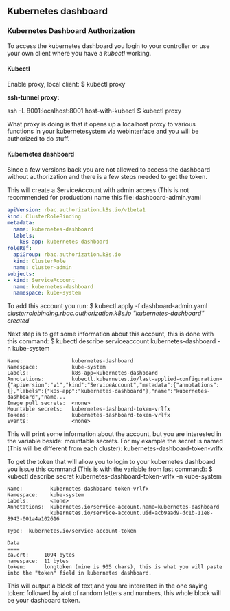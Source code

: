 ## Kubernetes dashboard 

### Kubernetes Dashboard Authorization 

To access the kubernetes dashboard you login to your controller or use your own client where you have a _kubectl_ working.

#### Kubectl 

Enable proxy, local client: 
$ kubectl proxy 

**ssh-tunnel proxy:**

ssh -L 8001:localhost:8001 host-with-kubectl
$ kubectl proxy 

What proxy is doing is that it opens up a localhost proxy to various functions in your kubernetesystem via webinterface and you will be authorized to do stuff. 


#### Kubernetes dashboard 

Since a few versions back you are not allowed to access the dashboard without authorization and there is a few steps needed to get the token. 

This will create a ServiceAccount with admin access (This is not recommended for production) name this file: dashboard-admin.yaml 

```yaml 
apiVersion: rbac.authorization.k8s.io/v1beta1
kind: ClusterRoleBinding
metadata:
  name: kubernetes-dashboard
  labels:
    k8s-app: kubernetes-dashboard
roleRef:
  apiGroup: rbac.authorization.k8s.io
  kind: ClusterRole
  name: cluster-admin
subjects:
- kind: ServiceAccount
  name: kubernetes-dashboard
  namespace: kube-system
```

To add this account you run: 
$ kubectl apply -f dashboard-admin.yaml 
_clusterrolebinding.rbac.authorization.k8s.io "kubernetes-dashboard" created_

Next step is to get some information about this account, this is done with this command: 
$ kubectl describe serviceaccount kubernetes-dashboard -n kube-system

```
Name:                kubernetes-dashboard
Namespace:           kube-system
Labels:              k8s-app=kubernetes-dashboard
Annotations:         kubectl.kubernetes.io/last-applied-configuration={"apiVersion":"v1","kind":"ServiceAccount","metadata":{"annotations":{},"labels":{"k8s-app":"kubernetes-dashboard"},"name":"kubernetes-dashboard","name...
Image pull secrets:  <none>
Mountable secrets:   kubernetes-dashboard-token-vrlfx
Tokens:              kubernetes-dashboard-token-vrlfx
Events:              <none>
```

This will print some information about the account, but you are interested in the variable beside: mountable secrets. 
For my example the secret is named (This will be different from each cluster): kubernetes-dashboard-token-vrlfx 

To get the token that will allow you to login to your kubernetes dashboard you issue this command (This is with the variable from last command): 
$ kubectl describe secret kubernetes-dashboard-token-vrlfx -n kube-system 

```
Name:         kubernetes-dashboard-token-vrlfx
Namespace:    kube-system
Labels:       <none>
Annotations:  kubernetes.io/service-account.name=kubernetes-dashboard
              kubernetes.io/service-account.uid=acb9aad9-dc1b-11e8-8943-001a4a102616

Type:  kubernetes.io/service-account-token

Data
====
ca.crt:     1094 bytes
namespace:  11 bytes
token:      longtoken (mine is 905 chars), this is what you will paste into the "token" field in kubernetes dashboard.
```

This will output a block of text,and you are interested in the one saying token: followed by alot of random letters and numbers, this whole block will be your dashboard token. 
